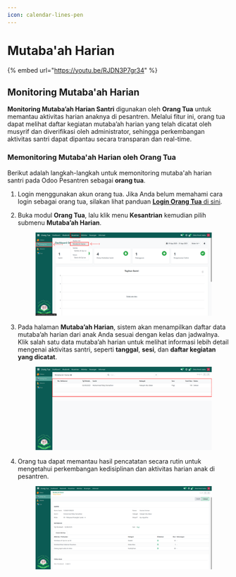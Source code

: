 ```yaml
---
icon: calendar-lines-pen
---
```


# Mutaba'ah Harian

{% embed url="https://youtu.be/RJDN3P7gr34" %}

## Monitoring Mutaba'ah Harian

**Monitoring Mutaba’ah Harian Santri** digunakan oleh **Orang Tua** untuk memantau aktivitas harian anaknya di pesantren. Melalui fitur ini, orang tua dapat melihat daftar kegiatan mutaba’ah harian yang telah dicatat oleh musyrif dan diverifikasi oleh administrator, sehingga perkembangan aktivitas santri dapat dipantau secara transparan dan real-time.

### Memonitoring Mutaba'ah Harian oleh Orang Tua

Berikut adalah langkah-langkah untuk memonitoring mutaba'ah harian santri pada Odoo Pesantren sebagai **orang tua**.

1. Login menggunakan akun orang tua. Jika Anda belum memahami cara login sebagai orang tua, silakan lihat panduan [**Login Orang Tua** di sini](../../../setup-and-konfigurasi/panduan-login/login-orang-tua.md).
2.  Buka modul **Orang Tua**, lalu klik menu **Kesantrian** kemudian pilih submenu **Mutaba’ah Harian**.

    <figure><img src="../../../.gitbook/assets/images-576.png" alt=""><figcaption></figcaption></figure>


3.  Pada halaman **Mutaba’ah Harian**, sistem akan menampilkan daftar data mutaba’ah harian dari anak Anda sesuai dengan kelas dan jadwalnya. Klik salah satu data mutaba’ah harian untuk melihat informasi lebih detail mengenai aktivitas santri, seperti **tanggal**, **sesi**, dan **daftar kegiatan yang dicatat**.

    <figure><img src="../../../.gitbook/assets/images-577.png" alt=""><figcaption></figcaption></figure>


4.  Orang tua dapat memantau hasil pencatatan secara rutin untuk mengetahui perkembangan kedisiplinan dan aktivitas harian anak di pesantren.

    <figure><img src="../../../.gitbook/assets/images-578.png" alt=""><figcaption></figcaption></figure>
